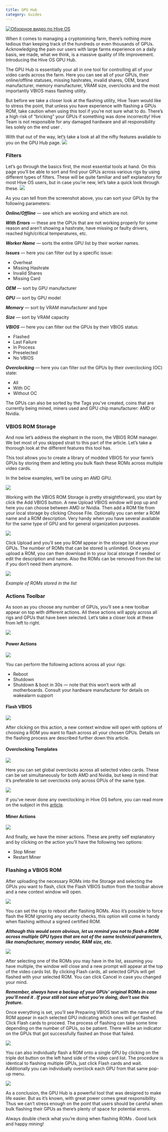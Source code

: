 ```yaml
---
title: GPU Hub
category: Guides
---
```


<a href="https://youtu.be/FFD7tPpGqUk
" target="_blank"><img src="http://img.youtube.com/vi/FFD7tPpGqUk/0.jpg"
alt="Обзорное видео по Hive OS"></a>

When it comes to managing a cryptomining farm, there’s nothing more tedious than keeping track of the hundreds or even thousands of GPUs. Acknowledging the pain our users with large farms experience on a daily basis, we made, what we think, is a massive quality of life improvement. Introducing the Hive OS GPU Hub.

The GPU Hub is essentially your all in one tool for controlling all of your video cards across the farm. Here you can see all of your GPUs, their online/offline statuses, missing hashrates, invalid shares, OEM, brand manufacturer, memory manufacturer, VRAM size, overclocks and the most importantly VBIOS mass flashing utility.

But before we take a closer look at the flashing utility, Hive Team would like to stress the point, that unless you have experience with flashing a GPUs ROM, take caution when using this tool if you’re not sure what to do. There’s a high risk of “bricking” your GPUs if something was done incorrectly! Hive Team is not responsible for any damaged hardware and all responsibility lies solely on the end user .

With that out of the way, let’s take a look at all the nifty features available to you on the GPU Hub page.
<img src="https://lbd.hiveos.farm/kb/images/1*YI2hi-tF-kJjA8M2tuwPpA.png">

### Filters
Let’s go through the basics first, the most essential tools at hand. On this page you’ll be able to sort and find your GPUs across various rigs by using different types of filters. These will be quite familiar and self explanatory for most Hive OS users, but in case you’re new, let’s take a quick look through these.
<img src="https://lbd.hiveos.farm/kb/images/1*jiHGMQVCaOkycRZygX5pXQ.png">

As you can tell from the screenshot above, you can sort your GPUs by the following parameters:

***Online/Offline*** — see which are working and which are not.

***With Errors*** — these are the GPUs that are not working properly for some reason and aren’t showing a hashrate, have missing or faulty drivers, reached high/critical temperatures, etc.

***Worker Name*** — sorts the entire GPU list by their worker names.

***Issues*** — here you can filter out by a specific issue:
- Overheat
- Missing Hashrate
- Invalid Shares
- Missing Card

***OEM*** — sort by GPU manufacturer

***GPU*** — sort by GPU model

***Memory*** — sort by VRAM manufacturer and type

***Size*** — sort by VRAM capacity

***VBIOS*** — here you can filter out the GPUs by their VBIOS status:
- Flashed
- Last Failure
- In Process
- Preselected
- No VBIOS

***Overclocking*** — here you can filter out the GPUs by their overclocking (OC) state:
- All
- With OC
- Without OC

The GPUs can also be sorted by the Tags you’ve created, coins that are currently being mined, miners used and GPU chip manufacturer: AMD or Nvidia.

### VBIOS ROM Storage
And now let’s address the elephant in the room, the VBIOS ROM manager. We bet most of you skipped strait to this part of the article. Let’s take a thorough look at the different features this tool has.

This tool allows you to create a library of modded VBIOS for your farm’s GPUs by storing them and letting you bulk flash these ROMs across multiple video cards.

In the below examples, we’ll be using an AMD GPU.

<img src="https://lbd.hiveos.farm/kb/images/1*Y65P4llQYPTbliQh8AiIXw.png">

Working with the VBIOS ROM Storage is pretty straightforward, you start by click the Add VBIOS button. A new Upload VBIOS window will pop up and here you can choose between AMD or Nvidia. Then add a ROM file from your local storage by clicking Choose File. Optionally you can enter a ROM name and a ROM description. Very handy when you have several available for the same type of GPU and for general organization purposes.

<img src="https://lbd.hiveos.farm/kb/images/1*rE3pYaEX2pFQcI-tY-eNFQ.png">

Click Upload and you’ll see you ROM appear in the storage list above your GPUs. The number of ROMs that can be stored is unlimited. Once you upload a ROM, you can then download in to your local storage if needed or edit the description and name. Also the ROMs can be removed from the list if you don’t need them anymore.

<img src="https://lbd.hiveos.farm/kb/images/0*Ubol5NEpIRII8xh6.png">

*Example of ROMs stored in the list*

### Actions Toolbar
As soon as you choose any number of GPUs, you’ll see a new toolbar appear on top with different actions. All these actions will apply across all rigs and GPUs that have been selected. Let’s take a closer look at these from left to right.

<img src="https://forum.hiveos.farm/uploads/default/original/2X/f/f40f53f24ab2bf17dbdf0061b9d9f1fd41bf9fd5.png">

#### Power Actions
<img src="https://forum.hiveos.farm/uploads/default/original/2X/f/f5b504370848c8478f575f73fccd62a5d97f595b.png">

You can perform the following actions across all your rigs:
- Reboot
- Shutdown
- Shutdown & boot in 30s — note that this won’t work with all motherboards. Consult your hardware manufacturer for details on wakealarm support


#### Flash VBIOS
<img src="https://forum.hiveos.farm/uploads/default/original/2X/f/f3a886240f209860d64faa7e885afc19dc0b608b.png">

After clicking on this action, a new context window will open with options of choosing a ROM you want to flash across all your chosen GPUs. Details on the flashing process are described further down this article.

#### Overclocking Templates
<img src="https://forum.hiveos.farm/uploads/default/original/2X/1/147921a211fef1549b4af6839f5ec1281acec4cd.png">

Here you can set global overclocks across all selected video cards. These can be set simultaneously for both AMD and Nvidia, but keep in mind that it’s preferable to set overclocks only across GPUs of the same type.

<img src="https://lbd.hiveos.farm/kb/images/0*o5Y67yj4VpsNDTMe.png">

If you’ve never done any overclocking in Hive OS before, you can read more on the subject in this <a href="https://medium.com/hiveon/getting-started-with-hive-os-overclocking-profiles-basics-5e239e4f1ae5">article</a>.

#### Miner Actions
<img src="https://forum.hiveos.farm/uploads/default/original/2X/b/bf93d014bb6bfc82b28f89a586f9b271ae877105.png">

And finally, we have the miner actions. These are pretty self explanatory and by clicking on the action you’ll have the following two options:
- Stop Miner
- Restart Miner

### Flashing a VBIOS ROM
After uploading the necessary ROMs into the Storage and selecting the GPUs you want to flash, click the Flash VBIOS button from the toolbar above and a new context window will open.

<img src="https://lbd.hiveos.farm/kb/images/0*NqQ6Ag-lGkWfesHP.png">

You can set the rigs to reboot after flashing ROMs. Also it’s possible to force flash the ROM ignoring any security checks, this option will come in handy when flashing without a signed certified ROM.

***Although this would seem obvious, let us remind you not to flash a ROM across multiple GPU types that are not of the same technical parameters, like manufacturer, memory vendor, RAM size, etc.***

<img src="https://forum.hiveos.farm/uploads/default/original/2X/5/50d664435e37fa70123ed976b433efd78b89b877.png">

After selecting one of the ROMs you may have in the list, assuming you have multiple, the window will close and a new prompt will appear at the top of the video cards list. By clicking Flash cards, all selected GPUs will get flashed with your selected ROM. You can click Cancel in case you changed your mind.

***Remember, always have a backup of your GPUs’ original ROMs in case you’ll need it . If your still not sure what you’re doing, don’t use this feature.***

Once everything is set, you’ll see Preparing VBIOS text with the name of the ROM appear in each selected GPU indicating which ones will get flashed. Click Flash cards to proceed. The process of flashing can take some time depending on the number of GPUs, so be patient. There will be an indicator on the GPUs that got successfully flashed an those that failed.

<img src="https://lbd.hiveos.farm/kb/images/0*zw5ROlCZ6ot4qw6y.png">

You can also individually flash a ROM onto a single GPU by clicking on the triple dot button on the left hand side of the video card list. The procedure is identical to flashing multiple GPUs, just click Flash cards and wait. Additionally you can individually overclock each GPU from that same pop-up menu.

<img src="https://lbd.hiveos.farm/kb/images/0*2Mea19AM4q1Yaty5.png">

As a conclusion, the GPU Hub is a powerful tool that was designed to make life easier. But as it’s known, with great power comes great responsibility. Thus we can’t stress enough on the point that users should be careful when bulk flashing their GPUs as there’s plenty of space for potential errors.

Always double check what you’re doing when flashing ROMs .
Good luck and happy mining!
